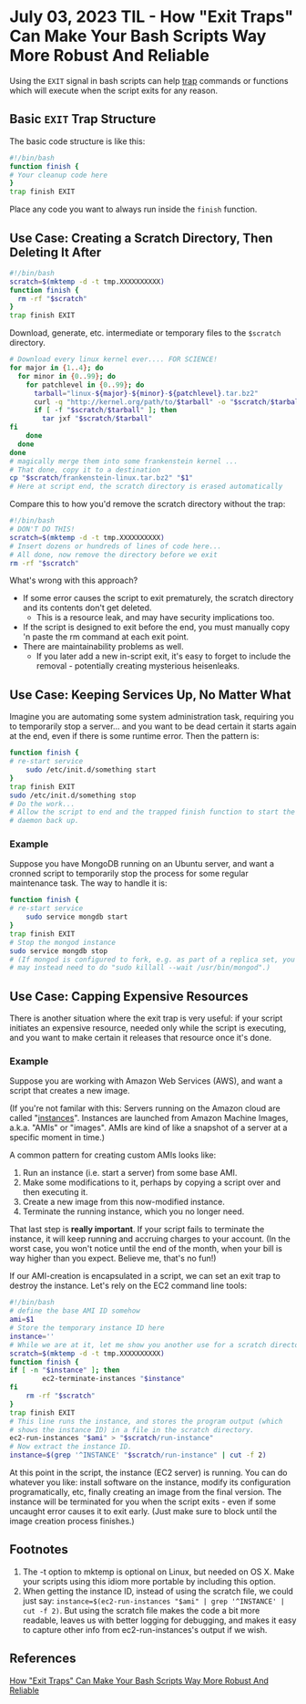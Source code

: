 # July 03, 2023 TIL - How "Exit Traps" Can Make Your Bash Scripts Way More Robust And Reliable

Using the `EXIT` signal in bash scripts can help [trap]
commands or functions which will execute when the script exits for any reason.

## Basic `EXIT` Trap Structure

The basic code structure is like this:

```bash
#!/bin/bash
function finish {
# Your cleanup code here
}
trap finish EXIT

```

Place any code you want to always run inside the `finish` function.


## Use Case: Creating a Scratch Directory, Then Deleting It After

```bash
#!/bin/bash
scratch=$(mktemp -d -t tmp.XXXXXXXXXX)
function finish {
  rm -rf "$scratch"
}
trap finish EXIT

```

Download, generate, etc. intermediate or temporary files to the `$scratch` directory.

```bash
# Download every linux kernel ever.... FOR SCIENCE!
for major in {1..4}; do
  for minor in {0..99}; do
    for patchlevel in {0..99}; do
      tarball="linux-${major}-${minor}-${patchlevel}.tar.bz2"
      curl -q "http://kernel.org/path/to/$tarball" -o "$scratch/$tarball" || true
      if [ -f "$scratch/$tarball" ]; then
        tar jxf "$scratch/$tarball"
fi
    done
  done
done
# magically merge them into some frankenstein kernel ...
# That done, copy it to a destination
cp "$scratch/frankenstein-linux.tar.bz2" "$1"
# Here at script end, the scratch directory is erased automatically

```

Compare this to how you'd remove the scratch directory without the trap:

```bash
#!/bin/bash
# DON'T DO THIS!
scratch=$(mktemp -d -t tmp.XXXXXXXXXX)
# Insert dozens or hundreds of lines of code here...
# All done, now remove the directory before we exit
rm -rf "$scratch"

```

What's wrong with this approach?

-   If some error causes the script to exit prematurely, the scratch directory and its contents don't get deleted.
    -   This is a resource leak, and may have security implications too.
-   If the script is designed to exit before the end, you must manually copy 'n paste the rm command at each exit point.
-   There are maintainability problems as well.
    -   If you later add a new in-script exit, it's easy to forget to include the removal - potentially creating mysterious heisenleaks.


## Use Case: Keeping Services Up, No Matter What

Imagine you are automating some system administration task,
requiring you to temporarily stop a server...
and you want to be dead certain it starts again at the end,
even if there is some runtime error.
Then the pattern is:

```bash
function finish {
# re-start service
    sudo /etc/init.d/something start
}
trap finish EXIT
sudo /etc/init.d/something stop
# Do the work...
# Allow the script to end and the trapped finish function to start the
# daemon back up.

```

### Example

Suppose you have MongoDB running on an Ubuntu server,
and want a cronned script to temporarily stop the process for some regular maintenance task.
The way to handle it is:

```bash
function finish {
# re-start service
    sudo service mongdb start
}
trap finish EXIT
# Stop the mongod instance
sudo service mongdb stop
# (If mongod is configured to fork, e.g. as part of a replica set, you
# may instead need to do "sudo killall --wait /usr/bin/mongod".)

```


## Use Case: Capping Expensive Resources

There is another situation where the exit trap is very useful:
if your script initiates an expensive resource, needed only while the script is executing,
and you want to make certain it releases that resource once it's done.

### Example

Suppose you are working with Amazon Web Services (AWS), and want a script that creates a new image.

(If you're not familar with this: Servers running on the Amazon cloud are called "[instances]".
Instances are launched from Amazon Machine Images, a.k.a. "AMIs" or "images".
AMIs are kind of like a snapshot of a server at a specific moment in time.)

A common pattern for creating custom AMIs looks like:

1.  Run an instance (i.e. start a server) from some base AMI.
2.  Make some modifications to it, perhaps by copying a script over and then executing it.
3.  Create a new image from this now-modified instance.
4.  Terminate the running instance, which you no longer need.

That last step is **really important**.
If your script fails to terminate the instance, it will keep running and accruing charges to your account.
(In the worst case, you won't notice until the end of the month, when your bill is way higher than you expect.
Believe me, that's no fun!)

If our AMI-creation is encapsulated in a script, we can set an exit trap to destroy the instance.
Let's rely on the EC2 command line tools:

```bash
#!/bin/bash
# define the base AMI ID somehow
ami=$1
# Store the temporary instance ID here
instance=''
# While we are at it, let me show you another use for a scratch directory.
scratch=$(mktemp -d -t tmp.XXXXXXXXXX)
function finish {
if [ -n "$instance" ]; then
        ec2-terminate-instances "$instance"
fi
    rm -rf "$scratch"
}
trap finish EXIT
# This line runs the instance, and stores the program output (which
# shows the instance ID) in a file in the scratch directory.
ec2-run-instances "$ami" > "$scratch/run-instance"
# Now extract the instance ID.
instance=$(grep '^INSTANCE' "$scratch/run-instance" | cut -f 2)

```

At this point in the script, the instance (EC2 server) is running.
You can do whatever you like: install software on the instance, modify its configuration programatically, etc,
finally creating an image from the final version.
The instance will be terminated for you when the script exits - even if some uncaught error causes it to exit early.
(Just make sure to block until the image creation process finishes.)


## Footnotes

1.  The -t option to mktemp is optional on Linux, but needed on OS X. Make your scripts using this idiom more portable by including this option.
2.  When getting the instance ID, instead of using the scratch file, we could just say: `instance=$(ec2-run-instances "$ami" | grep '^INSTANCE' | cut -f 2)`. But using the scratch file makes the code a bit more readable, leaves us with better logging for debugging, and makes it easy to capture other info from ec2-run-instances's output if we wish.


## References

[trap]: http://www.gnu.org/software/bash/manual/bashref.html#index-trap
[instances]: http://aws.amazon.com/ec2/
[How "Exit Traps" Can Make Your Bash Scripts Way More Robust And Reliable](http://redsymbol.net/articles/bash-exit-traps/?utm_source=tldrsec.com&utm_medium=newsletter&utm_campaign=tl-dr-sec-188-security-interview-questions-secret-scanning-tools-pentestgpt)

